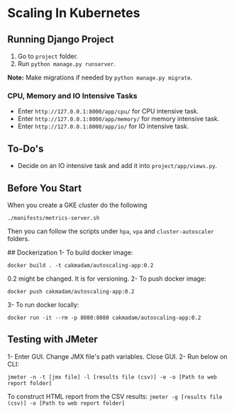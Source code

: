 # Scaling In Kubernetes
## Running Django Project
1. Go to `project` folder.
2. Run `python manage.py runserver`.

**Note:** Make migrations if needed by `python manage.py migrate`.

### CPU, Memory and IO Intensive Tasks
- Enter `http://127.0.0.1:8000/app/cpu/` for CPU intensive task.
- Enter `http://127.0.0.1:8000/app/memory/` for memory intensive task.
- Enter `http://127.0.0.1:8000/app/io/` for IO intensive task.

## To-Do's
- Decide on an IO intensive task and add it into `project/app/views.py`.

## Before You Start

When you create a GKE cluster do the following

```
./manifests/metrics-server.sh
```

Then you can follow the scripts under `hpa`, `vpa` and `cluster-autoscaler` folders.

## Dockerization
1- To build docker image:
```
docker build . -t cakmadam/autoscaling-app:0.2
```
0.2 might be changed. It is for versioning.
2- To push docker image:
```
docker push cakmadam/autoscaling-app:0.2
```
3- To run docker locally:
```
docker run -it --rm -p 8080:8080 cakmadam/autoscaling-app:0.2
```

## Testing with JMeter
1- Enter GUI. Change JMX file's path variables. Close GUI.
2- Run below on CLI:
```
jmeter -n -t [jmx file] -l [results file (csv)] -e -o [Path to web report folder]
```

To construct HTML report from the CSV results:
``` jmeter -g [results file (csv)] -o [Path to web report folder] ```
